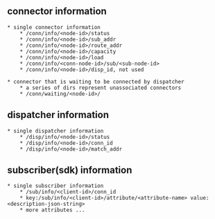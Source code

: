## connector information
    * single connector information
        * /conn/info/<node-id>/status
        * /conn/info/<node-id>/sub_addr
        * /conn/info/<node-id>/route_addr
        * /conn/info/<node-id>/capacity
        * /conn/info/<node-id>/load
        * /conn/info/<conn-node-id>/sub/<sub-node-id>
        * /conn/info/<node-id>/disp_id, not used

    * connector that is waiting to be connected by dispatcher
        * a series of dirs represent unassociated connectors
        * /conn/waiting/<node-id>/


## dispatcher information
    * single dispatcher information
        * /disp/info/<node-id>/status
        * /disp/info/<node-id>/conn_id
        * /disp/info/<node-id>/match_addr

## subscriber(sdk) information
    * single subscriber information
        * /sub/info/<client-id>/conn_id
        * key:/sub/info/<client-id>/attribute/<attribute-name> value:<description-json-string>
        * more attributes ...
